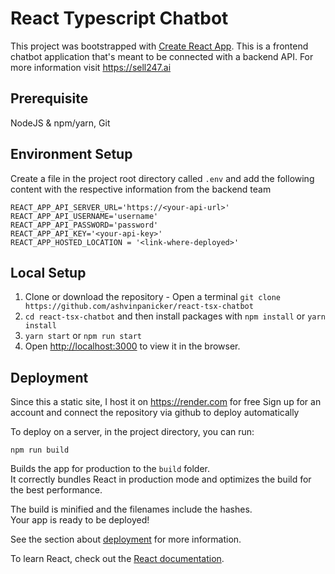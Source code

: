 # React Typescript Chatbot

This project was bootstrapped with [Create React App](https://github.com/facebook/create-react-app).
This is a frontend chatbot application that's meant to be connected with a backend API. For more information visit https://sell247.ai

## Prerequisite

NodeJS & npm/yarn, Git

## Environment Setup

Create a file in the project root directory called `.env` and add the following content with the respective information from the backend team

```
REACT_APP_API_SERVER_URL='https://<your-api-url>'
REACT_APP_API_USERNAME='username'
REACT_APP_API_PASSWORD='password'
REACT_APP_API_KEY='<your-api-key>'
REACT_APP_HOSTED_LOCATION = '<link-where-deployed>'
```

## Local Setup

1. Clone or download the repository - Open a terminal `git clone https://github.com/ashvinpanicker/react-tsx-chatbot`
2. `cd react-tsx-chatbot` and then install packages with `npm install` or `yarn install`
3. `yarn start` or `npm run start`
4. Open [http://localhost:3000](http://localhost:3000) to view it in the browser.

## Deployment

Since this a static site, I host it on https://render.com for free
Sign up for an account and connect the repository via github to deploy automatically

To deploy on a server, in the project directory, you can run:

`npm run build`

Builds the app for production to the `build` folder.\
It correctly bundles React in production mode and optimizes the build for the best performance.

The build is minified and the filenames include the hashes.\
Your app is ready to be deployed!

See the section about [deployment](https://facebook.github.io/create-react-app/docs/deployment) for more information.

To learn React, check out the [React documentation](https://reactjs.org/).
